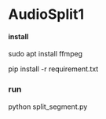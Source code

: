 # AudioSplit1


#### install

sudo apt install ffmpeg


pip install -r requirement.txt

### run 

python split_segment.py

